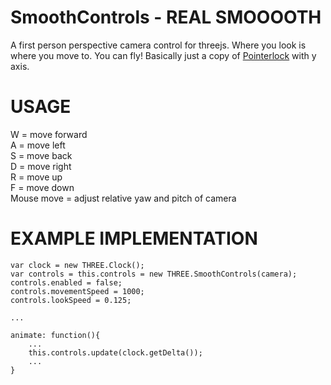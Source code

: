 SmoothControls - REAL SMOOOOTH
==============

A first person perspective camera control for threejs. Where you look is where you move to. You can fly! Basically just a copy of [Pointerlock](https://threejs.org/examples/misc_controls_pointerlock.html) with y axis.

# USAGE 
W = move forward  
A = move left  
S = move back  
D = move right  
R = move up  
F = move down  
Mouse move = adjust relative yaw and pitch of camera  

# EXAMPLE IMPLEMENTATION
```
var clock = new THREE.Clock();
var controls = this.controls = new THREE.SmoothControls(camera);
controls.enabled = false;
controls.movementSpeed = 1000;
controls.lookSpeed = 0.125;

...

animate: function(){
    ...
    this.controls.update(clock.getDelta());
    ...
}
```
